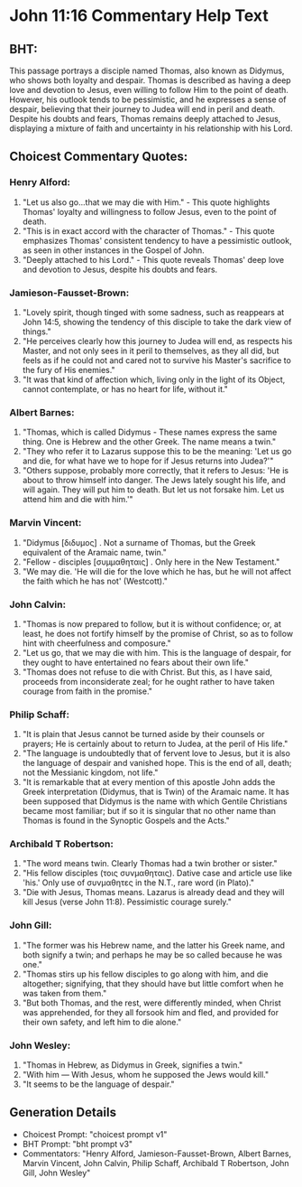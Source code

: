 # John 11:16 Commentary Help Text

## BHT:
This passage portrays a disciple named Thomas, also known as Didymus, who shows both loyalty and despair. Thomas is described as having a deep love and devotion to Jesus, even willing to follow Him to the point of death. However, his outlook tends to be pessimistic, and he expresses a sense of despair, believing that their journey to Judea will end in peril and death. Despite his doubts and fears, Thomas remains deeply attached to Jesus, displaying a mixture of faith and uncertainty in his relationship with his Lord.

## Choicest Commentary Quotes:
### Henry Alford:
1. "Let us also go...that we may die with Him." - This quote highlights Thomas' loyalty and willingness to follow Jesus, even to the point of death.
2. "This is in exact accord with the character of Thomas." - This quote emphasizes Thomas' consistent tendency to have a pessimistic outlook, as seen in other instances in the Gospel of John.
3. "Deeply attached to his Lord." - This quote reveals Thomas' deep love and devotion to Jesus, despite his doubts and fears.

### Jamieson-Fausset-Brown:
1. "Lovely spirit, though tinged with some sadness, such as reappears at John 14:5, showing the tendency of this disciple to take the dark view of things."
2. "He perceives clearly how this journey to Judea will end, as respects his Master, and not only sees in it peril to themselves, as they all did, but feels as if he could not and cared not to survive his Master's sacrifice to the fury of His enemies."
3. "It was that kind of affection which, living only in the light of its Object, cannot contemplate, or has no heart for life, without it."

### Albert Barnes:
1. "Thomas, which is called Didymus - These names express the same thing. One is Hebrew and the other Greek. The name means a twin."
2. "They who refer it to Lazarus suppose this to be the meaning: 'Let us go and die, for what have we to hope for if Jesus returns into Judea?'"
3. "Others suppose, probably more correctly, that it refers to Jesus: 'He is about to throw himself into danger. The Jews lately sought his life, and will again. They will put him to death. But let us not forsake him. Let us attend him and die with him.'"

### Marvin Vincent:
1. "Didymus [διδυμος] . Not a surname of Thomas, but the Greek equivalent of the Aramaic name, twin." 
2. "Fellow - disciples [συμμαθηταις] . Only here in the New Testament."
3. "We may die. 'He will die for the love which he has, but he will not affect the faith which he has not' (Westcott)."

### John Calvin:
1. "Thomas is now prepared to follow, but it is without confidence; or, at least, he does not fortify himself by the promise of Christ, so as to follow hint with cheerfulness and composure."
2. "Let us go, that we may die with him. This is the language of despair, for they ought to have entertained no fears about their own life."
3. "Thomas does not refuse to die with Christ. But this, as I have said, proceeds from inconsiderate zeal; for he ought rather to have taken courage from faith in the promise."

### Philip Schaff:
1. "It is plain that Jesus cannot be turned aside by their counsels or prayers; He is certainly about to return to Judea, at the peril of His life."
2. "The language is undoubtedly that of fervent love to Jesus, but it is also the language of despair and vanished hope. This is the end of all, death; not the Messianic kingdom, not life."
3. "It is remarkable that at every mention of this apostle John adds the Greek interpretation (Didymus, that is Twin) of the Aramaic name. It has been supposed that Didymus is the name with which Gentile Christians became most familiar; but if so it is singular that no other name than Thomas is found in the Synoptic Gospels and the Acts."

### Archibald T Robertson:
1. "The word means twin. Clearly Thomas had a twin brother or sister." 
2. "His fellow disciples (τοις συνμαθηταις). Dative case and article use like 'his.' Only use of συνμαθητες in the N.T., rare word (in Plato)." 
3. "Die with Jesus, Thomas means. Lazarus is already dead and they will kill Jesus (verse John 11:8). Pessimistic courage surely."

### John Gill:
1. "The former was his Hebrew name, and the latter his Greek name, and both signify a twin; and perhaps he may be so called because he was one." 
2. "Thomas stirs up his fellow disciples to go along with him, and die altogether; signifying, that they should have but little comfort when he was taken from them." 
3. "But both Thomas, and the rest, were differently minded, when Christ was apprehended, for they all forsook him and fled, and provided for their own safety, and left him to die alone."

### John Wesley:
1. "Thomas in Hebrew, as Didymus in Greek, signifies a twin."
2. "With him — With Jesus, whom he supposed the Jews would kill."
3. "It seems to be the language of despair."


## Generation Details
- Choicest Prompt: "choicest prompt v1"
- BHT Prompt: "bht prompt v3"
- Commentators: "Henry Alford, Jamieson-Fausset-Brown, Albert Barnes, Marvin Vincent, John Calvin, Philip Schaff, Archibald T Robertson, John Gill, John Wesley"
